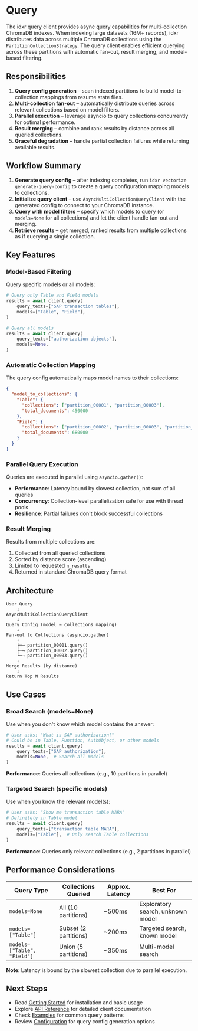 # Query

The idxr query client provides async query capabilities for multi-collection ChromaDB indexes. When indexing large datasets (16M+ records), idxr distributes data across multiple ChromaDB collections using the `PartitionCollectionStrategy`. The query client enables efficient querying across these partitions with automatic fan-out, result merging, and model-based filtering.

## Responsibilities

1. **Query config generation** – scan indexed partitions to build model-to-collection mappings from resume state files.
2. **Multi-collection fan-out** – automatically distribute queries across relevant collections based on model filters.
3. **Parallel execution** – leverage asyncio to query collections concurrently for optimal performance.
4. **Result merging** – combine and rank results by distance across all queried collections.
5. **Graceful degradation** – handle partial collection failures while returning available results.

## Workflow Summary

1. **Generate query config** – after indexing completes, run `idxr vectorize generate-query-config` to create a query configuration mapping models to collections.
2. **Initialize query client** – use `AsyncMultiCollectionQueryClient` with the generated config to connect to your ChromaDB instance.
3. **Query with model filters** – specify which models to query (or `models=None` for all collections) and let the client handle fan-out and merging.
4. **Retrieve results** – get merged, ranked results from multiple collections as if querying a single collection.

## Key Features

### Model-Based Filtering

Query specific models or all models:

```python
# Query only Table and Field models
results = await client.query(
    query_texts=["SAP transaction tables"],
    models=["Table", "Field"],
)

# Query all models
results = await client.query(
    query_texts=["authorization objects"],
    models=None,
)
```

### Automatic Collection Mapping

The query config automatically maps model names to their collections:

```json
{
  "model_to_collections": {
    "Table": {
      "collections": ["partition_00001", "partition_00003"],
      "total_documents": 450000
    },
    "Field": {
      "collections": ["partition_00002", "partition_00003", "partition_00005"],
      "total_documents": 680000
    }
  }
}
```

### Parallel Query Execution

Queries are executed in parallel using `asyncio.gather()`:

- **Performance**: Latency bound by slowest collection, not sum of all queries
- **Concurrency**: Collection-level parallelization safe for use with thread pools
- **Resilience**: Partial failures don't block successful collections

### Result Merging

Results from multiple collections are:

1. Collected from all queried collections
2. Sorted by distance score (ascending)
3. Limited to requested `n_results`
4. Returned in standard ChromaDB query format

## Architecture

```
User Query
    ↓
AsyncMultiCollectionQueryClient
    ↓
Query Config (model → collections mapping)
    ↓
Fan-out to Collections (asyncio.gather)
    ↓
    ├─→ partition_00001.query()
    ├─→ partition_00002.query()
    └─→ partition_00003.query()
    ↓
Merge Results (by distance)
    ↓
Return Top N Results
```

## Use Cases

### Broad Search (models=None)

Use when you don't know which model contains the answer:

```python
# User asks: "What is SAP authorization?"
# Could be in Table, Function, AuthObject, or other models
results = await client.query(
    query_texts=["SAP authorization"],
    models=None,  # Search all models
)
```

**Performance**: Queries all collections (e.g., 10 partitions in parallel)

### Targeted Search (specific models)

Use when you know the relevant model(s):

```python
# User asks: "Show me transaction table MARA"
# Definitely in Table model
results = await client.query(
    query_texts=["transaction table MARA"],
    models=["Table"],  # Only search Table collections
)
```

**Performance**: Queries only relevant collections (e.g., 2 partitions in parallel)

## Performance Considerations

| Query Type | Collections Queried | Approx. Latency | Best For |
|------------|-------------------|-----------------|----------|
| `models=None` | All (10 partitions) | ~500ms | Exploratory search, unknown model |
| `models=["Table"]` | Subset (2 partitions) | ~200ms | Targeted search, known model |
| `models=["Table", "Field"]` | Union (5 partitions) | ~350ms | Multi-model search |

**Note**: Latency is bound by the slowest collection due to parallel execution.

## Next Steps

- Read [Getting Started](getting-started.md) for installation and basic usage
- Explore [API Reference](api-reference.md) for detailed client documentation
- Check [Examples](examples.md) for common query patterns
- Review [Configuration](config.md) for query config generation options
